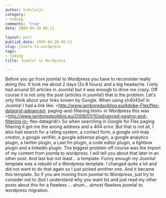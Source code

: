 ```yaml
---
author: tvdsluijs
category:
- Coding
comments: 'true'
date: 2009-04-20 06:11

layout: post
publish_date: 2009-04-20 06:11
slug: joomla-to-wordpress
tags:
- Coding
title: Joomla! to Wordpress

---
```

Before you go from joomla! to Wordpress you have to reconsider really doing
this. It took me about 2 days (2x 8 hours) and a big headache. I only had
around 50 articles in Joomla! but it was enough to drive me crazy. Off course
it is not only the post (articles in joomla!) that is the problem. Let’s only
think about your links known by Google. When using sh404Sef in Joomla! I had a
link like: <http://www.iamboredsoiblog.eu/Adobe-Flex/flex-datagrid-advanced-
paging-and-filtering.html> in Wordpress this was
<http://www.iamboredsoiblog.eu/2009/01/10/advanced-paging-and-filtering-in-
flex-datagrid/> So when searching in Google for Flex paging filtering it got
me the wrong address and a 404 error. But that is not all, I also had search
for a rating system, a contact form, a google xml map creator, a google
verifiër, a google adsense plugin, a google analytics plugin, a twitter
plugin, a Last.fm plugin, a code editor plugin, a lightbox plugin and a
linkedin plugin. The biggest problem off course was the import of my content
from joomla to wordpress. I will tell you about that later in an other post.
And last but not least… a template. Funny enough my Joomla! template was a
rebuild of a Wordpress template. I changed quite a lot and did not want to do
that again so I just picked another one. And it became this template. So if
you are moving from joomla! to Wordpress, just try to consider not to (but I
understand why you want to) and just read my other posts about this for a
flawless … ahum… almost flawless joomla! to wordpress migration.

